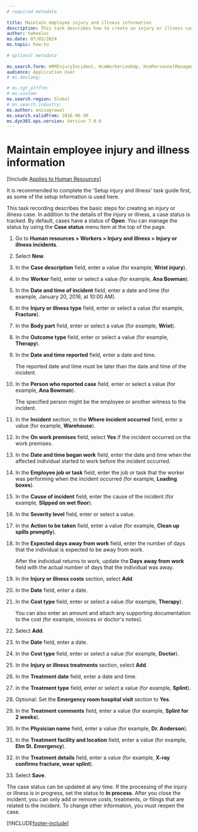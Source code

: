 ```yaml
--- 
# required metadata 
 
title: Maintain employee injury and illness information
description: This task describes how to create an injury or illness case.
author: twheeloc
ms.date: 07/03/2024
ms.topic: how-to 
 
# optional metadata 
 
ms.search.form: HRMInjuryIncident, HcmWorkerLookUp, HcmPersonnelManagementWorkspace
audience: Application User 
# ms.devlang:  

# ms.tgt_pltfrm:  
# ms.custom:  
ms.search.region: Global
# ms.search.industry: 
ms.author: anisagrawal
ms.search.validFrom: 2016-06-30 
ms.dyn365.ops.version: Version 7.0.0 
---
```

# Maintain employee injury and illness information

[!include [Applies to Human Resources](../includes/applies-to-hr.md)]

It is recommended to complete the 'Setup injury and illness' task guide first, as some of the setup information is used here. 

This task recording describes the basic steps for creating an injury or illness case. In addition to the details of the injury or illness, a case status is tracked. By default, cases have a status of **Open**. You can manage the status by using the **Case status** menu item at the top of the page.

1. Go to **Human resources > Workers > Injury and illness > Injury or illness incidents**.
2. Select **New**.
3. In the **Case description** field, enter a value (for example, **Wrist injury**).
4. In the **Worker** field, enter or select a value (for example, **Ana Bowman**).
5. In the **Date and time of incident** field, enter a date and time (for example, January 20, 2016, at 10:00 AM).
6. In the **Injury or illness type** field, enter or select a value (for example, **Fracture**).
7. In the **Body part** field, enter or select a value (for example, **Wrist**).
8. In the **Outcome type** field, enter or select a value (for example, **Therapy**).
9. In the **Date and time reported** field, enter a date and time.

    The reported date and time must be later than the date and time of the incident.

10. In the **Person who reported case** field, enter or select a value (for example, **Ana Bowman**).

    The specified person might be the employee or another witness to the incident.

11. In the **Incident** section, in the **Where incident occurred** field, enter a value (for example, **Warehouse**).
12. In the **On work premises** field, select **Yes** if the incident occurred on the work premises.
13. In the **Date and time began work** field, enter the date and time when the affected individual started to work before the incident occurred.
14. In the **Employee job or task** field, enter the job or task that the worker was performing when the incident occurred (for example, **Loading boxes**). 
15. In the **Cause of incident** field, enter the cause of the incident (for example, **Slipped on wet floor**).
16. In the **Severity level** field, enter or select a value.
17. In the **Action to be taken** field, enter a value (for example, **Clean up spills promptly**).
18. In the **Expected days away from work** field, enter the number of days that the individual is expected to be away from work.

    After the individual returns to work, update the **Days away from work** field with the actual number of days that the individual was away.

19. In the **Injury or illness costs** section, select **Add**.
20. In the **Date** field, enter a date.
21. In the **Cost type** field, enter or select a value (for example, **Therapy**).

    You can also enter an amount and attach any supporting documentation to the cost (for example, invoices or doctor's notes).

22. Select **Add**.
23. In the **Date** field, enter a date.
24. In the **Cost type** field, enter or select a value (for example, **Doctor**).
25. In the **Injury or illness treatments** section, select **Add**.
26. In the **Treatment date** field, enter a date and time.
27. In the **Treatment type** field, enter or select a value (for example, **Splint**).
28. Optional: Set the **Emergency room hospital visit** section to **Yes**.
29. In the **Treatment comments** field, enter a value (for example, **Splint for 2 weeks**).
30. In the **Physician name** field, enter a value (for example, **Dr. Anderson**).
31. In the **Treatment facility and location** field, enter a value (for example, **Elm St. Emergency**).
32. In the **Treatment details** field, enter a value (for example, **X-ray confirms fracture, wear splint**).
33. Select **Save**.

The case status can be updated at any time. If the processing of the injury or illness is in progress, set the status to **In process**. After you close the incident, you can only add or remove costs, treatments, or filings that are related to the incident. To change other information, you must reopen the case.

[!INCLUDE[footer-include](../includes/footer-banner.md)]
